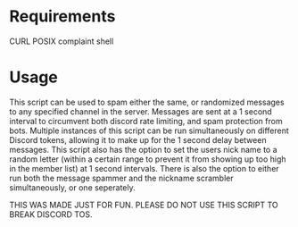 # Requirements

CURL
POSIX complaint shell

# Usage

This script can be used to spam either the same, or randomized messages to any specified channel in the server.
Messages are sent at a 1 second interval to circumvent both discord rate limiting, and spam protection from bots.
Multiple instances of this script can be run simultaneously on different Discord tokens, allowing it to make up for the 1 second delay between messages.
This script also has the option to set the users nick name to a random letter (within a certain range to prevent it from showing up too high in the member list) at 1 second intervals.
There is also the option to either run both the message spammer and the nickname scrambler simultaneously, or one seperately.

THIS WAS MADE JUST FOR FUN. PLEASE DO NOT USE THIS SCRIPT TO BREAK DISCORD TOS.
